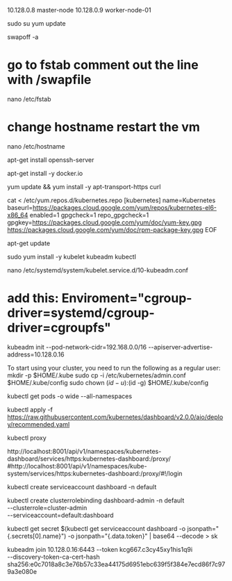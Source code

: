 10.128.0.8 master-node
10.128.0.9 worker-node-01

sudo su
yum update

swapoff -a  
# go to fstab comment out the line with /swapfile
nano /etc/fstab

# change hostname restart the vm
nano /etc/hostname

apt-get install openssh-server

apt-get install -y docker.io

yum update && yum install -y apt-transport-https curl

cat <<EOF > /etc/yum.repos.d/kubernetes.repo
[kubernetes]
name=Kubernetes
baseurl=https://packages.cloud.google.com/yum/repos/kubernetes-el6-x86_64
enabled=1
gpgcheck=1
repo_gpgcheck=1
gpgkey=https://packages.cloud.google.com/yum/doc/yum-key.gpg https://packages.cloud.google.com/yum/doc/rpm-package-key.gpg
EOF

apt-get update

sudo yum install -y kubelet kubeadm kubectl

nano /etc/systemd/system/kubelet.service.d/10-kubeadm.conf
# add this: Enviroment="cgroup-driver=systemd/cgroup-driver=cgroupfs"

kubeadm init --pod-network-cidr=192.168.0.0/16 --apiserver-advertise-address=10.128.0.16

To start using your cluster, you need to run the following as a regular user:
  mkdir -p $HOME/.kube
  sudo cp -i /etc/kubernetes/admin.conf $HOME/.kube/config
  sudo chown $(id -u):$(id -g) $HOME/.kube/config

kubectl get pods -o wide --all-namespaces

kubectl apply -f https://raw.githubusercontent.com/kubernetes/dashboard/v2.0.0/aio/deploy/recommended.yaml

kubectl proxy

http://localhost:8001/api/v1/namespaces/kubernetes-dashboard/services/https:kubernetes-dashboard:/proxy/
#http://localhost:8001/api/v1/namespaces/kube-system/services/https:kubernetes-dashboard:/proxy/#!/login

kubectl create serviceaccount dashboard -n default

kubectl create clusterrolebinding dashboard-admin -n default \
--clusterrole=cluster-admin \
--serviceaccount=default:dashboard

kubectl get secret $(kubectl get serviceaccount dashboard -o jsonpath="{.secrets[0].name}") -o jsonpath="{.data.token}" | base64 --decode > sk

kubeadm join 10.128.0.16:6443 --token kcg667.c3cy45xy1his1q9i \
    --discovery-token-ca-cert-hash sha256:e0c7018a8c3e76b57c33ea44175d6951ebc639f5f384e7ecd86f7c979a3e080e
